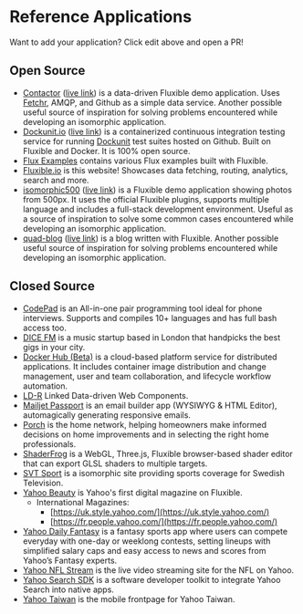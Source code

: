# Reference Applications

Want to add your application? Click edit above and open a PR!

## Open Source

- [Contactor](https://github.com/localnerve/flux-react-example) ([live link](http://flux-react-example.herokuapp.com)) is a data-driven Fluxible demo application. Uses [Fetchr](https://github.com/yahoo/fetchr), AMQP, and Github as a simple data service. Another possible useful source of inspiration for solving problems encountered while developing an isomorphic application.
- [Dockunit.io](https://github.com/tlovett1/dockunit-platform/) ([live link](http://dockunit.io)) is a containerized continuous integration testing service for running [Dockunit](https://github.com/tlovett1/dockunit) test suites hosted on Github. Built on Fluxible and Docker. It is 100% open source.
- [Flux Examples](https://github.com/yahoo/flux-examples) contains various Flux examples built with Fluxible.
- [Fluxible.io](https://github.com/yahoo/fluxible.io) is this website! Showcases data fetching, routing, analytics, search and more. 
- [isomorphic500](https://github.com/gpbl/isomorphic500) ([live link](https://isomorphic500.herokuapp.com/)) is a Fluxible demo application showing photos from 500px. It uses the official Fluxible plugins, supports multiple language and includes a full-stack development environment. Useful as a source of inspiration to solve some common cases encountered while developing an isomorphic application.   
- [quad-blog](https://github.com/cesarandreu/quad-blog/) ([live link](https://blog.cesarandreu.com/)) is a blog written with Fluxible. Another possible useful source of inspiration for solving problems encountered while developing an isomorphic application.

## Closed Source

- [CodePad](https://codepad.remoteinterview.io) is an All-in-one pair programming tool ideal for phone interviews. Supports and compiles 10+ languages and has full bash access too.
- [DICE FM](https://dice.fm) is a music startup based in London that handpicks the best gigs in your city.
- [Docker Hub (Beta)](https://hub-beta.docker.com/) is a cloud-based platform service for distributed applications. It includes container image distribution and change management, user and team collaboration, and lifecycle workflow automation.
- [LD-R](http://ld-r.org) Linked Data-driven Web Components.
- [Mailjet Passport](https://www.mailjet.com/passport) is an email builder app (WYSIWYG & HTML Editor), automagically generating responsive emails.
- [Porch](https://porch.com/) is the home network, helping homeowners make informed decisions on home improvements and in selecting the right home professionals.
- [ShaderFrog](http://shaderfrog.com) is a WebGL, Three.js, Fluxible browser-based shader editor that can export GLSL shaders to multiple targets.
- [SVT Sport](http://www.svt.se/sport/) is a isomorphic site providing sports coverage for Swedish Television.
- [Yahoo Beauty](https://www.yahoo.com/beauty) is Yahoo's first digital magazine on Fluxible.
  - International Magazines:
    - [https://uk.style.yahoo.com/](https://uk.style.yahoo.com/)
    - [https://fr.people.yahoo.com/](https://fr.people.yahoo.com/)
- [Yahoo Daily Fantasy](https://sports.yahoo.com/dailyfantasy) is a fantasy sports app where users can compete everyday with one-day or weeklong contests, setting lineups with simplified salary caps and easy access to news and scores from Yahoo’s Fantasy experts. 
- [Yahoo NFL Stream](https://nflstream.yahoo.com/) is the live video streaming site for the NFL on Yahoo.
- [Yahoo Search SDK](https://developer.yahoo.com/search-sdk/apps/) is a software developer toolkit to integrate Yahoo Search into native apps. 
- [Yahoo Taiwan](https://tw.mobi.yahoo.com/) is the mobile frontpage for Yahoo Taiwan.
